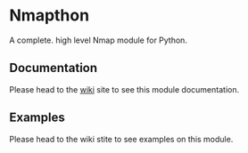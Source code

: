 # Nmapthon
A complete. high level Nmap module for Python.
  

## Documentation  

Please head to the [wiki](https://github.com/cblopez/nmapthon/wiki) site to see this module documentation.  

## Examples  

Please head to the wiki stite to see examples on this module.  
